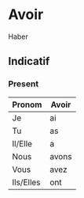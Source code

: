 # Avoir

Haber

## Indicatif

### Present
|Pronom|Avoir|
|-|-|
|Je|ai|
|Tu|as|
|Il/Elle|a|
|Nous|avons|
|Vous|avez|
|Ils/Elles|ont|
